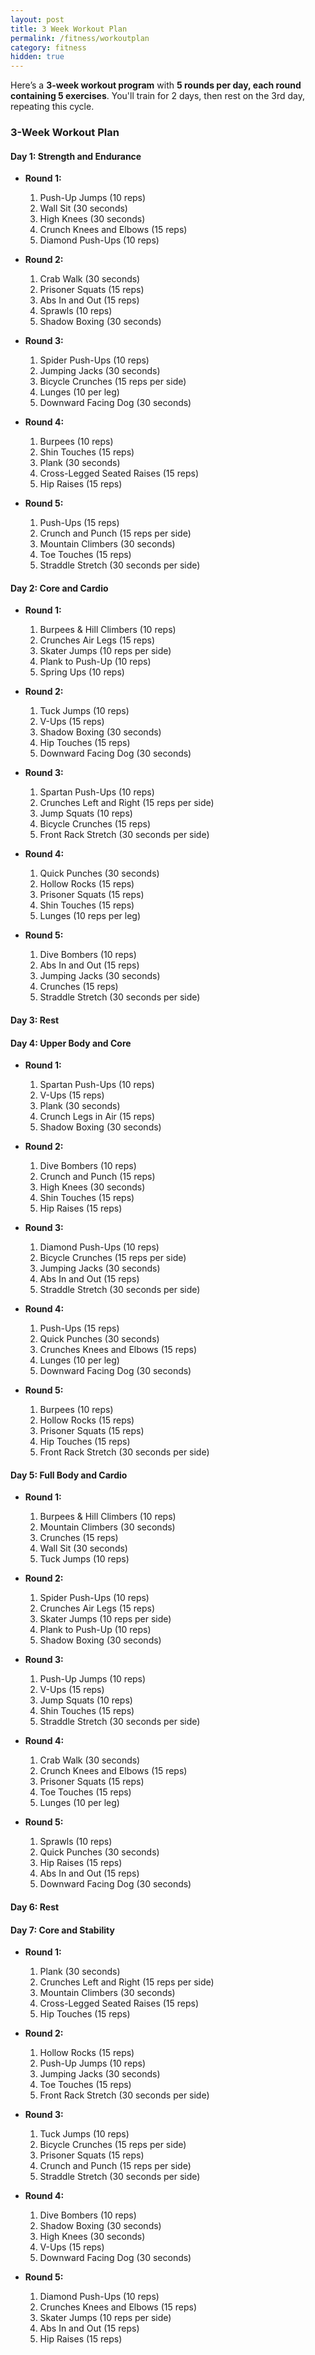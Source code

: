 ```yaml
---
layout: post
title: 3 Week Workout Plan
permalink: /fitness/workoutplan
category: fitness
hidden: true
---
```


Here’s a **3-week workout program** with **5 rounds per day, each round containing 5 exercises**. You'll train for 2 days, then rest on the 3rd day, repeating this cycle.



### **3-Week Workout Plan**

#### **Day 1: Strength and Endurance**
- **Round 1:**  
  1. Push-Up Jumps (10 reps)  
  2. Wall Sit (30 seconds)  
  3. High Knees (30 seconds)  
  4. Crunch Knees and Elbows (15 reps)  
  5. Diamond Push-Ups (10 reps)  

- **Round 2:**  
  1. Crab Walk (30 seconds)  
  2. Prisoner Squats (15 reps)  
  3. Abs In and Out (15 reps)  
  4. Sprawls (10 reps)  
  5. Shadow Boxing (30 seconds)  

- **Round 3:**  
  1. Spider Push-Ups (10 reps)  
  2. Jumping Jacks (30 seconds)  
  3. Bicycle Crunches (15 reps per side)  
  4. Lunges (10 per leg)  
  5. Downward Facing Dog (30 seconds)  

- **Round 4:**  
  1. Burpees (10 reps)  
  2. Shin Touches (15 reps)  
  3. Plank (30 seconds)  
  4. Cross-Legged Seated Raises (15 reps)  
  5. Hip Raises (15 reps)  

- **Round 5:**  
  1. Push-Ups (15 reps)  
  2. Crunch and Punch (15 reps per side)  
  3. Mountain Climbers (30 seconds)  
  4. Toe Touches (15 reps)  
  5. Straddle Stretch (30 seconds per side)  



#### **Day 2: Core and Cardio**
- **Round 1:**  
  1. Burpees & Hill Climbers (10 reps)  
  2. Crunches Air Legs (15 reps)  
  3. Skater Jumps (10 reps per side)  
  4. Plank to Push-Up (10 reps)  
  5. Spring Ups (10 reps)  

- **Round 2:**  
  1. Tuck Jumps (10 reps)  
  2. V-Ups (15 reps)  
  3. Shadow Boxing (30 seconds)  
  4. Hip Touches (15 reps)  
  5. Downward Facing Dog (30 seconds)  

- **Round 3:**  
  1. Spartan Push-Ups (10 reps)  
  2. Crunches Left and Right (15 reps per side)  
  3. Jump Squats (10 reps)  
  4. Bicycle Crunches (15 reps)  
  5. Front Rack Stretch (30 seconds per side)  

- **Round 4:**  
  1. Quick Punches (30 seconds)  
  2. Hollow Rocks (15 reps)  
  3. Prisoner Squats (15 reps)  
  4. Shin Touches (15 reps)  
  5. Lunges (10 reps per leg)  

- **Round 5:**  
  1. Dive Bombers (10 reps)  
  2. Abs In and Out (15 reps)  
  3. Jumping Jacks (30 seconds)  
  4. Crunches (15 reps)  
  5. Straddle Stretch (30 seconds per side)  



#### **Day 3: Rest**

#### **Day 4: Upper Body and Core**
- **Round 1:**  
  1. Spartan Push-Ups (10 reps)  
  2. V-Ups (15 reps)  
  3. Plank (30 seconds)  
  4. Crunch Legs in Air (15 reps)  
  5. Shadow Boxing (30 seconds)  

- **Round 2:**  
  1. Dive Bombers (10 reps)  
  2. Crunch and Punch (15 reps)  
  3. High Knees (30 seconds)  
  4. Shin Touches (15 reps)  
  5. Hip Raises (15 reps)  

- **Round 3:**  
  1. Diamond Push-Ups (10 reps)  
  2. Bicycle Crunches (15 reps per side)  
  3. Jumping Jacks (30 seconds)  
  4. Abs In and Out (15 reps)  
  5. Straddle Stretch (30 seconds per side)  

- **Round 4:**  
  1. Push-Ups (15 reps)  
  2. Quick Punches (30 seconds)  
  3. Crunches Knees and Elbows (15 reps)  
  4. Lunges (10 per leg)  
  5. Downward Facing Dog (30 seconds)  

- **Round 5:**  
  1. Burpees (10 reps)  
  2. Hollow Rocks (15 reps)  
  3. Prisoner Squats (15 reps)  
  4. Hip Touches (15 reps)  
  5. Front Rack Stretch (30 seconds per side)  

#### **Day 5: Full Body and Cardio**
- **Round 1:**  
  1. Burpees & Hill Climbers (10 reps)  
  2. Mountain Climbers (30 seconds)  
  3. Crunches (15 reps)  
  4. Wall Sit (30 seconds)  
  5. Tuck Jumps (10 reps)  

- **Round 2:**  
  1. Spider Push-Ups (10 reps)  
  2. Crunches Air Legs (15 reps)  
  3. Skater Jumps (10 reps per side)  
  4. Plank to Push-Up (10 reps)  
  5. Shadow Boxing (30 seconds)  

- **Round 3:**  
  1. Push-Up Jumps (10 reps)  
  2. V-Ups (15 reps)  
  3. Jump Squats (10 reps)  
  4. Shin Touches (15 reps)  
  5. Straddle Stretch (30 seconds per side)  

- **Round 4:**  
  1. Crab Walk (30 seconds)  
  2. Crunch Knees and Elbows (15 reps)  
  3. Prisoner Squats (15 reps)  
  4. Toe Touches (15 reps)  
  5. Lunges (10 per leg)  

- **Round 5:**  
  1. Sprawls (10 reps)  
  2. Quick Punches (30 seconds)  
  3. Hip Raises (15 reps)  
  4. Abs In and Out (15 reps)  
  5. Downward Facing Dog (30 seconds)  

#### **Day 6: Rest**

#### **Day 7: Core and Stability**
- **Round 1:**  
  1. Plank (30 seconds)  
  2. Crunches Left and Right (15 reps per side)  
  3. Mountain Climbers (30 seconds)  
  4. Cross-Legged Seated Raises (15 reps)  
  5. Hip Touches (15 reps)  

- **Round 2:**  
  1. Hollow Rocks (15 reps)  
  2. Push-Up Jumps (10 reps)  
  3. Jumping Jacks (30 seconds)  
  4. Toe Touches (15 reps)  
  5. Front Rack Stretch (30 seconds per side)  

- **Round 3:**  
  1. Tuck Jumps (10 reps)  
  2. Bicycle Crunches (15 reps per side)  
  3. Prisoner Squats (15 reps)  
  4. Crunch and Punch (15 reps per side)  
  5. Straddle Stretch (30 seconds per side)  

- **Round 4:**  
  1. Dive Bombers (10 reps)  
  2. Shadow Boxing (30 seconds)  
  3. High Knees (30 seconds)  
  4. V-Ups (15 reps)  
  5. Downward Facing Dog (30 seconds)  

- **Round 5:**  
  1. Diamond Push-Ups (10 reps)  
  2. Crunches Knees and Elbows (15 reps)  
  3. Skater Jumps (10 reps per side)  
  4. Abs In and Out (15 reps)  
  5. Hip Raises (15 reps)  
